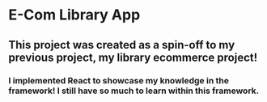 # E-Com Library App

## This project was created as a spin-off to my previous project, my library ecommerce project!  

### I implemented React to showcase my knowledge in the framework! I still have so much to learn within this framework.
